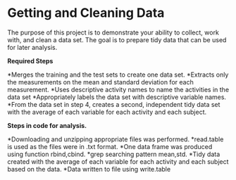 # Getting and Cleaning Data

The purpose of this project is to demonstrate your ability to collect, work with, and clean a data set. The goal is to prepare tidy data that can be used for later analysis.

**Required Steps**

*Merges the training and the test sets to create one data set.
*Extracts only the measurements on the mean and standard deviation for each measurement. 
*Uses descriptive activity names to name the activities in the data set
*Appropriately labels the data set with descriptive variable names. 
*From the data set in step 4, creates a second, independent tidy data set with the average of each variable for each activity and each subject.

**Steps in code for analysis.**

*Downloading and unzipping appropriate files was performed.
*read.table is used as the files were in .txt format.
*One data frame was produced using function rbind,cbind.
*grep searching pattern mean,std.
*Tidy data  created with the average of each variable for each activity and each subject based on the data.
*Data written to file using write.table
